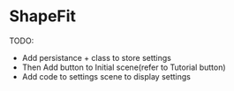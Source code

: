 # ShapeFit
TODO: 
- Add persistance + class to store settings
- Then Add button to Initial scene(refer to Tutorial button)
- Add code to settings scene to display settings
